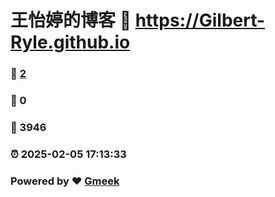 # 王怡婷的博客 :link: https://Gilbert-Ryle.github.io 
### :page_facing_up: [2](https://Gilbert-Ryle.github.io/tag.html) 
### :speech_balloon: 0 
### :hibiscus: 3946 
### :alarm_clock: 2025-02-05 17:13:33 
### Powered by :heart: [Gmeek](https://github.com/Meekdai/Gmeek)
